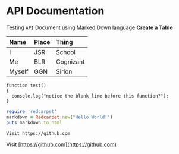 # API Documentation
Testing `API` Document using Marked Down language 
**Create a Table**

| **Name** | **Place** | **Thing** |
|:----------|:--------|:-----------|
| I | JSR | School |
| Me | BLR | Cognizant |
| Myself | GGN | Sirion |
```
function test()
{
  console.log("notice the blank line before this function?");
}
```
```ruby
require 'redcarpet'
markdown = Redcarpet.new("Hello World!")
puts markdown.to_html
```
`Visit https://github.com`

Visit [https://github.com](https://github.com)
